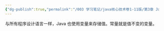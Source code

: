 ```yaml
---
{"dg-publish":true,"permalink":"/003 学习笔记/java核心技术卷1-11版/第3章 Java的基本程序设计结构/3.4 变量和常量/3.4 变量和常量/","dgPassFrontmatter":true,"created":"2024-04-11T17:19:07.194+08:00","updated":"2024-06-01T10:42:43.832+08:00"}
---
```


与所有程序设计语言一样，Java 也使用变量来存储值。常量就是值不变的变量。